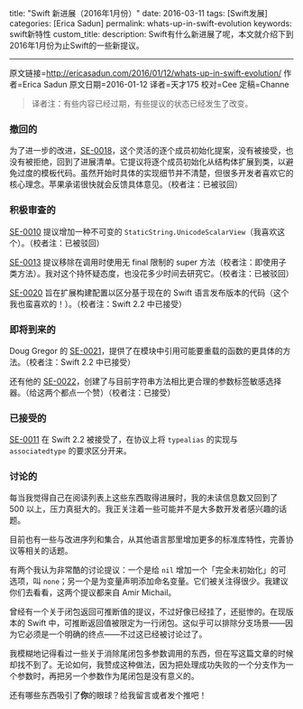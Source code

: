 title: "Swift 新进展（2016年1月份）"
date: 2016-03-11
tags: [Swift发展]
categories: [Erica Sadun]
permalink: whats-up-in-swift-evolution
keywords: swift新特性
custom_title: 
description: Swift有什么新进展了呢，本文就介绍下到2016年1月份为止Swift的一些新提议。

---
原文链接=http://ericasadun.com/2016/01/12/whats-up-in-swift-evolution/
作者=Erica Sadun
原文日期=2016-01-12
译者=天才175
校对=Cee
定稿=Channe

> 译者注：有些内容已经过期，有些提议的状态已经发生了改变。

### 撤回的

为了进一步的改进，[SE-0018](https://github.com/apple/swift-evolution/blob/master/proposals/0018-flexible-memberwise-initialization.md)，这个灵活的逐个成员初始化提案，没有被接受，也没有被拒绝，回到了进展清单。它提议将逐个成员初始化从结构体扩展到类，以避免过度的模板代码。虽然开始时具体的实现细节并不清楚，但很多开发者喜欢它的核心理念。苹果承诺很快就会反馈具体意见。（校者注：已被驳回）

### 积极审查的

[SE-0010](https://github.com/apple/swift-evolution/blob/master/proposals/0010-add-staticstring-unicodescalarview.md) 提议增加一种不可变的 `StaticString.UnicodeScalarView`（我喜欢这个）。（校者注：已被驳回）
<!--more-->

[SE-0013](https://github.com/apple/swift-evolution/blob/master/proposals/0013-remove-partial-application-super.md) 提议移除在调用时使用无 final 限制的 super 方法（校者注：即使用子类方法）。我对这个持怀疑态度，也没花多少时间去研究它。（校者注：已被驳回）

[SE-0020](https://github.com/apple/swift-evolution/blob/master/proposals/0020-if-swift-version.md) 旨在扩展构建配置以区分基于现在的 Swift 语言发布版本的代码（这个我也蛮喜欢的！）。（校者注：Swift 2.2 中已接受）

### 即将到来的

Doug Gregor 的 [SE-0021](https://github.com/apple/swift-evolution/blob/master/proposals/0021-generalized-naming.md)，提供了在模块中引用可能要重载的函数的更具体的方法。（校者注：Swift 2.2 中已接受）

还有他的 [SE-0022](https://github.com/apple/swift-evolution/blob/master/proposals/0022-objc-selectors.md)，创建了与目前字符串方法相比更合理的参数标签敏感选择器。（给这两个都点一个赞）（校者注：已接受）

### 已接受的

[SE-0011](https://github.com/apple/swift-evolution/blob/master/proposals/0011-replace-typealias-associated.md) 在 Swift 2.2 
被接受了，在协议上将 `typealias` 的实现与 `associatedtype` 的要求区分开来。

### 讨论的

每当我觉得自己在阅读列表上这些东西取得进展时，我的未读信息数又回到了 500 以上，压力真挺大的。我正关注着一些可能并不是大多数开发者感兴趣的话题。

目前也有一些与改进序列和集合，从其他语言那里增加更多的标准库特性，完善协议等相关的话题。

有两个我认为非常酷的讨论提议：一个是给 `nil` 增加一个「完全未初始化」的可选项，叫 `none`；另一个是为变量声明添加命名变量。它们被关注得很少。我建议你们去看看，这两个提议都来自 Amir Michail。

曾经有一个关于闭包返回可推断值的提议，不过好像已经挂了，还挺惨的。在现版本的 Swift 中，可推断返回值被限定为一行闭包。这似乎可以排除分支场景——因为它必须是一个明确的终点——不过这已经被讨论过了。

我模糊地记得看过一些关于消除尾闭包多参数调用的东西，但在写这篇文章的时候却找不到了。无论如何，我赞成这种做法，因为把处理成功失败的一个分支作为一个参数时，再把另一个参数作为尾闭包是没有意义的。

还有哪些东西吸引了**你**的眼球？给我留言或者发个推吧！
